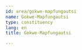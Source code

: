 ```yaml
---
id: area/gokwe-mapfungautsi
name: Gokwe-Mapfungautsi
type: constituency
lang: en
title: Gokwe-Mapfungautsi

---
```

